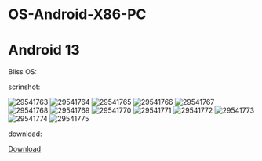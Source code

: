 # OS-Android-X86-PC

# Android 13

Bliss OS:

scrinshot:

![29541763](https://github.com/user-attachments/assets/b0eab0a2-6ba2-4fb9-ba98-8e78edb59592)
![29541764](https://github.com/user-attachments/assets/eb2b0482-0fc9-4aed-bec8-9d75e74ecb70)
![29541765](https://github.com/user-attachments/assets/48ec5e72-9f69-44e2-afe2-118a23e159a4)
![29541766](https://github.com/user-attachments/assets/a0864592-1d3c-482b-919b-b905f4443b0d)
![29541767](https://github.com/user-attachments/assets/077e9145-dad9-484e-9d2e-1c1a81a71bc9)
![29541768](https://github.com/user-attachments/assets/d6b03f01-4c79-4598-b765-645631188983)
![29541769](https://github.com/user-attachments/assets/89678b82-2c09-4cae-946f-29646f869c16)
![29541770](https://github.com/user-attachments/assets/fec0f7c9-51f0-48a7-a9da-2af3a7dfdbe0)
![29541771](https://github.com/user-attachments/assets/9f13bb27-1a7a-4b88-8e01-18370821baa4)
![29541772](https://github.com/user-attachments/assets/d8f8922d-b057-46db-8b26-d2a13bc3d76e)
![29541773](https://github.com/user-attachments/assets/c2316806-9554-414b-a19a-e1d70e5d0f4a)
![29541774](https://github.com/user-attachments/assets/052e2fbf-916d-4971-bdc9-874b34c4d50a)
![29541775](https://github.com/user-attachments/assets/c90f3f52-e41b-4b25-8fe9-355f04cef926)

download:

[Download](https://mega.nz/ac1fcaa6-e2c7-4ed4-9481-cae17a328b1d)

